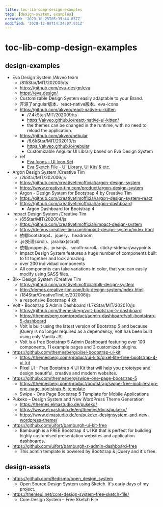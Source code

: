 ```yaml
---
title: toc-lib-comp-design-examples
tags: [design-system, examples]
created: '2020-10-25T05:35:44.837Z'
modified: '2020-12-08T14:24:07.931Z'
---
```


# toc-lib-comp-design-examples

## design-examples

- Eva Design System /Akveo team
  - /815Star/MIT/202005/ts
  - https://github.com/eva-design/eva
  - https://eva.design/
  - Customizable Design System easily adaptable to your Brand.
  - 开源了angular版本、react-native版本、eva-icons
  - https://github.com/akveo/react-native-ui-kitten
    - /7.4kStar/MIT/202009/ts
    - https://akveo.github.io/react-native-ui-kitten/
    - the themes can be changed in the runtime, with no need to reload the application.
  - https://github.com/akveo/nebular
    - /6.6kStar/MIT/202010/ts
    - https://akveo.github.io/nebular
    - Customizable Angular UI Library based on Eva Design System
  - ref
    - [Eva Icons - UI Icon Set](https://akveo.github.io/eva-icons)
    - [Eva Sketch File - UI Library, UI Kits & etc.](https://gumroad.com/akveo)
- Argon Design System /Creative Tim
  - /2kStar/MIT/202006/js
  - https://github.com/creativetimofficial/argon-design-system
  - https://www.creative-tim.com/product/argon-design-system
  - Argon - Design System for Bootstrap 4 by Creative Tim
  - https://github.com/creativetimofficial/argon-design-system-react
  - https://github.com/creativetimofficial/argon-dashboard
    - Argon Dashboard for Bootstrap 4
- Impact Design System /Creative Tim
  - /65Star/MIT/202004/js
  - https://github.com/creativetimofficial/impact-design-system
  - https://demos.creative-tim.com/impact-design-system/index.html
  - 依赖bootstrap4、jquery、headroom
  - .js(处理scroll)、jarallax(scroll)
  - 依赖popper.js、prismjs、smoth-scroll、sticky-sidebar/waypoints
  - Impact Design System features a huge number of components built to fit together and look amazing.
  - over 200 individual components
  - All components can take variations in color, that you can easily modify using SASS files.
- Blk• Design System /Creative Tim
  - https://github.com/creativetimofficial/blk-design-system
  - http://demos.creative-tim.com/blk-design-system/index.html
  - /184Star/CreativeTimLic/202006/js
  - a responsive Bootstrap 4 kit 
- Volt - Bootstrap 5 Admin Dashboard /1.7kStar/MIT/202010/js
  - https://github.com/themesberg/volt-bootstrap-5-dashboard
  - https://themesberg.com/product/admin-dashboard/volt-bootstrap-5-dashboard
  - Volt is built using the latest version of Bootstrap 5 and because jQuery is no longer required as a dependency, Volt has been built using only Vanilla JS.
  - Volt is a free Bootstrap 5 Admin Dashboard featuring over 100 components, 11 example pages and 3 customized plugins.
- https://github.com/themesberg/pixel-bootstrap-ui-kit
  - https://themesberg.com/product/ui-kits/pixel-lite-free-bootstrap-4-ui-kit
  - Pixel UI - Free Bootstrap 4 UI Kit that will help you prototype and design beautiful, creative and modern websites.
- https://github.com/themesberg/swipe-one-page-bootstrap-5
  - https://themesberg.com/product/bootstrap/swipe-free-mobile-app-one-page-bootstrap-5-template
  - Swipe - One Page Bootstrap 5 Template for Mobile Applications
- Pukeko – Design System and New WordPress Theme Generation
  - https://themes.elmastudio.de/pukeko/
  - https://www.elmastudio.de/en/themes/docs/pukeko/
  - https://www.elmastudio.de/en/pukeko-designsystem-and-new-wordpress-theme/
- https://github.com/uifort/bamburgh-ui-kit-free
  - Bamburgh is a FREE Bootstrap 4 UI Kit that is perfect for building highly customised presentation websites and application dashboards.
- https://github.com/uifort/bamburgh-z-admin-dashboard-free
  - This admin template is powered by Bootstrap & jQuery and it's free. 

## design-assets

- https://github.com/Bedismo/open_design_system
  - Open Source Design System using Sketch. It's early days of my project.
- https://themeui.net/core-design-system-free-sketch-file/
  - Core Design System – Free Sketch File
